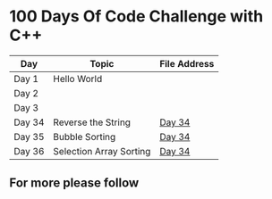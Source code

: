 <h1> 100 Days Of Code Challenge with C++ </h1>
<table>
  <thead>
    <tr>
      <th>Day</th>
      <th>Topic</th>
      <th>File Address </th>
    </tr>
  </thead>
  <tbody>
    <tr>
      <td>Day 1</td>
      <td>Hello World</td>
      <td> </td>
    </tr>
    <tr>
      <td>Day 2</td>
      <td></td>
      <td></td>
    </tr>
    <tr>
      <td>Day 3</td>
      <td></td>
      <td></td>
    </tr>
    <tr>
      <td>Day 34</td>
      <td>Reverse the String</td>
      <td>
     <a href="[(https://github.com/thetechgirlgita/100DaysOfCodeChallenege_c-/blob/master/reverseString.cpp)]" target="_blank">Day 34</a>
      </td>
    </tr>
    <td>Day 35</td>
      <td>Bubble Sorting</td>
      <td>
     <a href="[(https://github.com/thetechgirlgita/100DaysOfCodeChallenege_c-/blob/master/reverseString.cpp)]" target="_blank">Day 34</a>
      </td>
    </tr>
  <td>Day 36</td>
      <td>Selection Array Sorting </td>
      <td>
     <a href="[(https://github.com/thetechgirlgita/100DaysOfCodeChallenege_c-/blob/master/reverseString.cpp)]" target="_blank">Day 34</a>
      </td>
    </tr>
    <!-- Add more rows as needed -->
  </tbody>
</table>

  <h2> For more please follow</h2>
